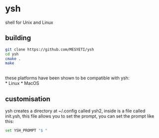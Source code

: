 # ysh
shell for Unix and Linux

## building
```sh
git clone https://github.com/MESYETI/ysh
cd ysh
cmake .
make
```
<br>
these platforms have been shown to be compatible with ysh:<br>
* Linux
* MacOS

## customisation
ysh creates a directory at ~/.config called ysh2, inside is a file called init.ysh, this file allows you to set the prompt, you can set the prompt like this:
```sh
set YSH_PROMPT "$ "
```